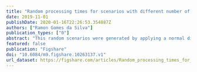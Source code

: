 ```yaml
---
title: "Random processing times for scenarios with different number of sequential machines with different variations between pair of machines."
date: 2019-11-01
publishDate: 2020-01-16T22:26:53.354887Z
authors: ["Ramon Gomes da Silva"]
publication_types: ["0"]
abstract: "This random scenarios were generated by applying a normal distribution for processing time of machine 1 (p1). From p2 to pn (processing time of machine n), it was made a random variation up to more or less 20, 50 and 70% from the processing time of the previous machine. Further, the number of machines can be 5, 10 or 15."
featured: false
publication: "Figshare"
doi: "10.6084/m9.figshare.10263137.v1"
url_dataset: https://figshare.com/articles/Random_processing_times_for_scenarios_with_different_number_of_sequential_machines_with_different_variations_between_pair_of_machines/10263137
---
```


